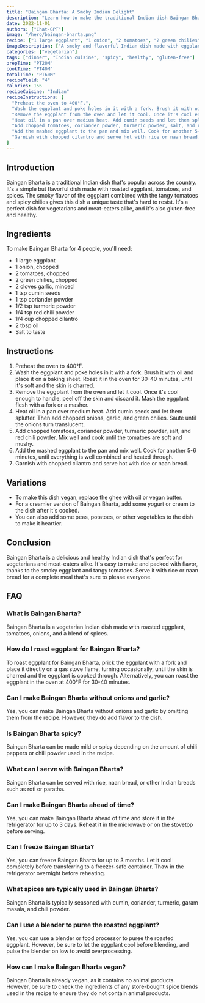 ```yaml
---
title: "Baingan Bharta: A Smoky Indian Delight"
description: "Learn how to make the traditional Indian dish Baingan Bharta, a smoky and flavorful eggplant dish that's perfect for vegetarians and meat-eaters alike."
date: 2022-11-01
authors: ["Chat-GPT"]
image: "/hero/baingan-bharta.png"
recipe: ["1 large eggplant", "1 onion", "2 tomatoes", "2 green chilies", "2 cloves garlic", "1 tsp cumin seeds", "1 tsp coriander powder", "1/2 tsp turmeric powder", "1/4 tsp red chili powder", "1/4 cup chopped cilantro", "2 tbsp oil", "Salt to taste"]
imageDescription: ["A smoky and flavorful Indian dish made with eggplant, tomatoes, and spices."]
categories: ["vegetarian"]
tags: ["dinner", "Indian cuisine", "spicy", "healthy", "gluten-free"]
prepTime: "PT20M"
cookTime: "PT40M"
totalTime: "PT60M"
recipeYield: "4"
calories: 156
recipeCuisine: "Indian"
recipeInstructions: [
  "Preheat the oven to 400°F.",
  "Wash the eggplant and poke holes in it with a fork. Brush it with oil and place it on a baking sheet. Roast it in the oven for 30-40 minutes, until it's soft and the skin is charred.",
  "Remove the eggplant from the oven and let it cool. Once it's cool enough to handle, peel off the skin and discard it. Mash the eggplant flesh with a fork or a masher.",
  "Heat oil in a pan over medium heat. Add cumin seeds and let them splutter. Then add chopped onions, garlic, and green chilies. Saute until the onions turn translucent.",
  "Add chopped tomatoes, coriander powder, turmeric powder, salt, and red chili powder. Mix well and cook until the tomatoes are soft and mushy.",
  "Add the mashed eggplant to the pan and mix well. Cook for another 5-6 minutes, until everything is well combined and heated through.",
  "Garnish with chopped cilantro and serve hot with rice or naan bread."
]
---
```


## Introduction

Baingan Bharta is a traditional Indian dish that's popular across the country. It's a simple but flavorful dish made with roasted eggplant, tomatoes, and spices. The smoky flavor of the eggplant combined with the tangy tomatoes and spicy chilies gives this dish a unique taste that's hard to resist. It's a perfect dish for vegetarians and meat-eaters alike, and it's also gluten-free and healthy.

## Ingredients

To make Baingan Bharta for 4 people, you'll need:

- 1 large eggplant
- 1 onion, chopped
- 2 tomatoes, chopped
- 2 green chilies, chopped
- 2 cloves garlic, minced
- 1 tsp cumin seeds
- 1 tsp coriander powder
- 1/2 tsp turmeric powder
- 1/4 tsp red chili powder
- 1/4 cup chopped cilantro
- 2 tbsp oil
- Salt to taste

## Instructions

1. Preheat the oven to 400°F.
2. Wash the eggplant and poke holes in it with a fork. Brush it with oil and place it on a baking sheet. Roast it in the oven for 30-40 minutes, until it's soft and the skin is charred.
3. Remove the eggplant from the oven and let it cool. Once it's cool enough to handle, peel off the skin and discard it. Mash the eggplant flesh with a fork or a masher.
4. Heat oil in a pan over medium heat. Add cumin seeds and let them splutter. Then add chopped onions, garlic, and green chilies. Saute until the onions turn translucent.
5. Add chopped tomatoes, coriander powder, turmeric powder, salt, and red chili powder. Mix well and cook until the tomatoes are soft and mushy.
6. Add the mashed eggplant to the pan and mix well. Cook for another 5-6 minutes, until everything is well combined and heated through.
7. Garnish with chopped cilantro and serve hot with rice or naan bread.

## Variations

- To make this dish vegan, replace the ghee with oil or vegan butter.
- For a creamier version of Baingan Bharta, add some yogurt or cream to the dish after it's cooked.
- You can also add some peas, potatoes, or other vegetables to the dish to make it heartier.

## Conclusion

Baingan Bharta is a delicious and healthy Indian dish that's perfect for vegetarians and meat-eaters alike. It's easy to make and packed with flavor, thanks to the smoky eggplant and tangy tomatoes. Serve it with rice or naan bread for a complete meal that's sure to please everyone.

## FAQ

### What is Baingan Bharta?

Baingan Bharta is a vegetarian Indian dish made with roasted eggplant, tomatoes, onions, and a blend of spices.

### How do I roast eggplant for Baingan Bharta?

To roast eggplant for Baingan Bharta, prick the eggplant with a fork and place it directly on a gas stove flame, turning occasionally, until the skin is charred and the eggplant is cooked through. Alternatively, you can roast the eggplant in the oven at 400°F for 30-40 minutes.

### Can I make Baingan Bharta without onions and garlic?

Yes, you can make Baingan Bharta without onions and garlic by omitting them from the recipe. However, they do add flavor to the dish.

### Is Baingan Bharta spicy?

Baingan Bharta can be made mild or spicy depending on the amount of chili peppers or chili powder used in the recipe.

### What can I serve with Baingan Bharta?

Baingan Bharta can be served with rice, naan bread, or other Indian breads such as roti or paratha.

### Can I make Baingan Bharta ahead of time?

Yes, you can make Baingan Bharta ahead of time and store it in the refrigerator for up to 3 days. Reheat it in the microwave or on the stovetop before serving.

### Can I freeze Baingan Bharta?

Yes, you can freeze Baingan Bharta for up to 3 months. Let it cool completely before transferring to a freezer-safe container. Thaw in the refrigerator overnight before reheating.

### What spices are typically used in Baingan Bharta?

Baingan Bharta is typically seasoned with cumin, coriander, turmeric, garam masala, and chili powder.

### Can I use a blender to puree the roasted eggplant?

Yes, you can use a blender or food processor to puree the roasted eggplant. However, be sure to let the eggplant cool before blending, and pulse the blender on low to avoid overprocessing.

### How can I make Baingan Bharta vegan?

Baingan Bharta is already vegan, as it contains no animal products. However, be sure to check the ingredients of any store-bought spice blends used in the recipe to ensure they do not contain animal products.